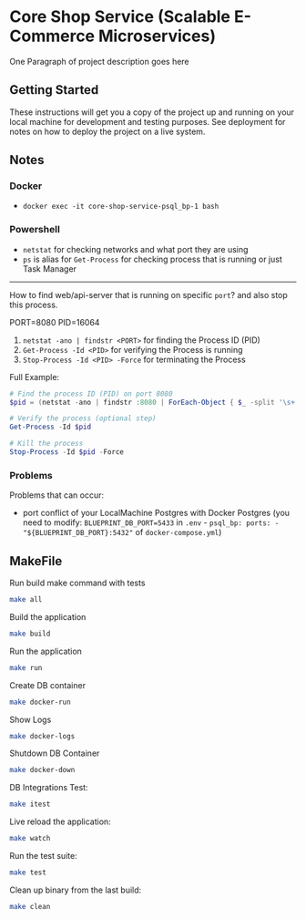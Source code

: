 # Core Shop Service (Scalable E-Commerce Microservices)

One Paragraph of project description goes here

## Getting Started

These instructions will get you a copy of the project up and running on your local machine for development and testing purposes. See deployment for notes on how to deploy the project on a live system.

## Notes

### Docker

- `docker exec -it core-shop-service-psql_bp-1 bash`

### Powershell

- `netstat` for checking networks and what port they are using
- `ps` is alias for `Get-Process` for checking process that is running or just Task Manager

---

How to find web/api-server that is running on specific `port`? and also stop this process.

PORT=8080
PID=16064

1. `netstat -ano | findstr <PORT>` for finding the Process ID (PID)
2. `Get-Process -Id <PID>` for verifying the Process is running
3. `Stop-Process -Id <PID> -Force` for terminating the Process

Full Example:

```powershell
# Find the process ID (PID) on port 8080
$pid = (netstat -ano | findstr :8080 | ForEach-Object { $_ -split '\s+' })[-1]

# Verify the process (optional step)
Get-Process -Id $pid

# Kill the process
Stop-Process -Id $pid -Force
```

### Problems

Problems that can occur:

- port conflict of your LocalMachine Postgres with Docker Postgres (you need to modify: `BLUEPRINT_DB_PORT=5433` in `.env` - `psql_bp: ports: - "${BLUEPRINT_DB_PORT}:5432"` of `docker-compose.yml`)

## MakeFile

Run build make command with tests
```bash
make all
```

Build the application
```bash
make build
```

Run the application
```bash
make run
```
Create DB container
```bash
make docker-run
```
Show Logs
```bash
make docker-logs
```

Shutdown DB Container
```bash
make docker-down
```

DB Integrations Test:
```bash
make itest
```

Live reload the application:
```bash
make watch
```

Run the test suite:
```bash
make test
```

Clean up binary from the last build:
```bash
make clean
```
#